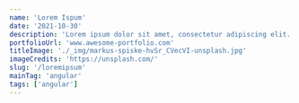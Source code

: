 ```yaml
---
name: 'Lorem Ispum'
date: '2021-10-30'
description: 'Lorem ipsum dolor sit amet, consectetur adipiscing elit. Morbi ut justo finibus, euismod neque euismod, posuere arcu. Ut sed orci in libero ullamcorper lacinia at eget lacus.'
portfolioUrl: 'www.awesome-portfolio.com'
titleImage: './_img/markus-spiske-hvSr_CVecVI-unsplash.jpg'
imageCredits: 'https://unsplash.com/'
slug: '/loremipsum'
mainTag: 'angular'
tags: ['angular']
---
```

